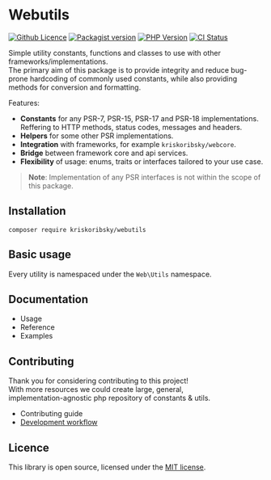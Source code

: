 # Webutils

[![Github Licence](https://img.shields.io/github/license/kriskoribsky/php-webutils?color=blue)](https://github.com/kriskoribsky/php-webutils/blob/main/LICENSE)
[![Packagist version](https://img.shields.io/packagist/v/kriskoribsky/webutils)](https://packagist.org/packages/kriskoribsky/webutils)
[![PHP Version](https://img.shields.io/packagist/dependency-v/kriskoribsky/webutils/php?color=%234F5D95)](https://packagist.org/packages/kriskoribsky/webutils)
[![CI Status](https://img.shields.io/github/actions/workflow/status/kriskoribsky/php-webutils/code-quality.yml)](https://github.com/kriskoribsky/php-webutils/actions)

Simple utility constants, functions and classes to use with other frameworks/implementations.  
The primary aim of this package is to provide integrity and reduce bug-prone hardcoding of
commonly used constants, while also providing methods for conversion and formatting.

Features:

-   **Constants** for any PSR-7, PSR-15, PSR-17 and PSR-18 implementations.  
    Reffering to HTTP methods, status codes, messages and headers.
-   **Helpers** for some other PSR implementations.
-   **Integration** with frameworks, for example `kriskoribsky/webcore`.
-   **Bridge** between framework core and api services.
-   **Flexibility** of usage: enums, traits or interfaces tailored to your use case.

> **Note**: Implementation of any PSR interfaces is not within the scope of this package.

## Installation

`composer require kriskoribsky/webutils`

## Basic usage

Every utility is namespaced under the `Web\Utils` namespace.

## Documentation

-   Usage
-   Reference
-   Examples

## Contributing

Thank you for considering contributing to this project!  
With more resources we could create large, general,  
implementation-agnostic php repository of constants & utils.

-   Contributing guide
-   [Development workflow](doc/dev.md)

## Licence

This library is open source, licensed under the [MIT license](LICENCE).
